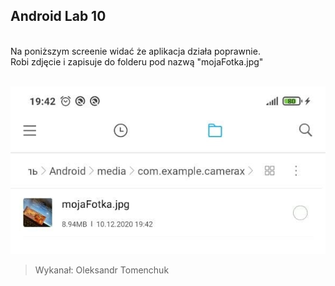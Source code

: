 ## Android Lab 10

<br>
Na poniższym screenie widać że aplikacja działa poprawnie. <br>
Robi zdjęcie i zapisuje do folderu pod nazwą "mojaFotka.jpg" <br><br>

![Image](/images/photo_1.jpg)<br>

>Wykanał: Oleksandr Tomenchuk
